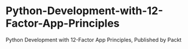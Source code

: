 # Python-Development-with-12-Factor-App-Principles
Python Development with 12-Factor App Principles, Published by Packt

